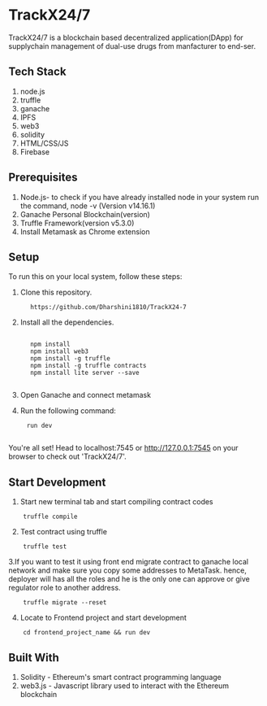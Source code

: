 # TrackX24/7

TrackX24/7 is a blockchain based decentralized application(DApp) for supplychain management of dual-use drugs from manfacturer to end-ser.

## Tech Stack
1. node.js
2. truffle
3. ganache
4. IPFS
5. web3
6. solidity
7. HTML/CSS/JS
8. Firebase
 
## Prerequisites

1. Node.js- to check if you have already installed node in your system run the command, node -v (Version v14.16.1)
2. Ganache Personal Blockchain(version)
3. Truffle Framework(version v5.3.0)
4. Install Metamask as Chrome extension

## Setup

To run this on your local system, follow these steps:

1. Clone this repository.
```
      https://github.com/Dharshini1810/TrackX24-7
```

2. Install all the dependencies.
```

      npm install
      npm install web3
      npm install -g truffle
      npm install -g truffle contracts
      npm install lite server --save
      
```
3. Open Ganache and connect metamask

4. Run the following command:
```
     run dev
      
```
You're all set! Head to localhost:7545 or http://127.0.0.1:7545 on your browser to check out 'TrackX24/7'.

## Start Development
1. Start new terminal tab and start compiling contract codes

```
    truffle compile

```
2. Test contract using truffle

```
    truffle test

```
3.If you want to test it using front end migrate contract to ganache local network and make sure you copy some addresses to MetaTask. hence, deployer will has all the roles and he is the only one can approve or give regulator role to another address.

```
    truffle migrate --reset

```
4. Locate to Frontend project and start development

```
    cd frontend_project_name && run dev

```

## Built With
1. Solidity - Ethereum's smart contract programming language
2. web3.js - Javascript library used to interact with the Ethereum blockchain
